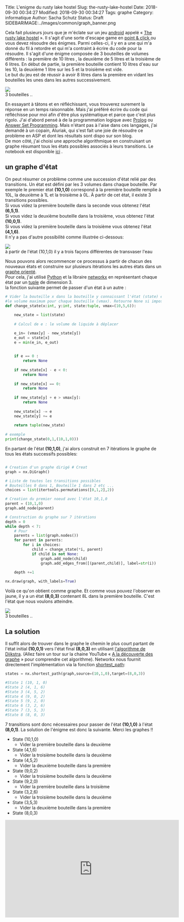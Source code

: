 Title: L'enigme du rusty lake hostel
Slug: the-rusty-lake-hostel
Date: 2018-09-30 00:34:27
Modified: 2018-09-30 00:34:27
Tags: graphe
Category: informatique
Author: Sacha Schutz
Status: Draft
SIDEBARIMAGE:../images/common/graph_banner.png

Cela fait plusieurs jours que je m'éclate sur un jeu [android](https://fr.wikipedia.org/wiki/Android) appelé « [The rusty lake hostel](https://store.steampowered.com/app/435120/Rusty_Lake_Hotel/) ». Il s'agit d'une sorte d'escape game en [point & click ](https://fr.wikipedia.org/wiki/Pointer-et-cliquer) ou vous devez résoudre des énigmes. Parmi celles-ci, il y en a une qui m'a donné du fil à retordre et qui m'a contraint à écrire du code pour la résoudre. 
Il s'agit d'une énigme composée de 3 bouteilles de volumes différents : la première de 10 litres , la deuxième de 5 litres et la troisième de 6 litres. En début de partie,  la première bouteille contient 10 litres d'eau sur les 10, la deuxième 1 litre sur les 5 et la troisième est vide.    
Le but du jeu est de réussir à avoir 8 litres dans la première en vidant les bouteilles les unes dans les autres successivement. 

<div class="figure">     <img src="../images/rusty_lake/base.jpg" />      <div class="legend">3 bouteilles ..</div> </div>   

En essayant à tâtons et en réfléchissant, vous trouverez surement la réponse en un temps raisonnable. Mais j'ai préféré écrire du code qui réfléchisse pour moi afin d'être plus systématique et parce que c'est plus rigolo. J'ai d'abord pensé à de la programmation logique avec [Prolog](https://fr.wikipedia.org/wiki/Prolog) ou [Answer Set Programming](https://fr.wikipedia.org/wiki/Answer_set_programming). Mais n'étant pas à l'aise dans ces langages, j'ai demandé à un copain, Aluriak, qui s'est fait une joie de résoudre ce problème en ASP et dont les résultats sont dispo sur son blog.       
De mon côté, j'ai choisi une approche algorithmique en construisant un graphe résumant tous les états possibles associés à leurs transitions. Le notebook est disponible [ici](https://github.com/dridk/notebook/blob/master/rusty_lake/rusty_lake.ipynb) .

## un graphe d'état

On peut résumer ce problème comme une succession d'état relié par des transitions. Un état est défini par les 3 volumes dans chaque bouteille. Par exemple le premier état **(10,1,0)** correspond à la première bouteille remplie à 10L, la deuxième à 1L et la troisième à 0L. 
À partir de cet état, il existe 3 transitions possibles.   
Si vous videz la première bouteille dans la seconde vous obtenez l'état **(6,5,1)**.   
Si vous videz la deuxième bouteille dans la troisième, vous obtenez l'état **(10,0,1)**.   
Si vous videz la première bouteille dans la troisième vous obtenez l'état **(4,1,6)**.    
Il n'y a pas d'autre possibilité comme illustrée ci-dessous:

<div class="figure">     <img src="../images/rusty_lake/graphe_base.png" />      <div class="legend">à partir de l'état (10,1,0) il y a trois façons différentes de transvaser l'eau</div> </div>   

Nous pouvons alors recommencer ce processus à partir de chacun des nouveaux états et construire sur plusieurs itérations les autres états dans un [graphe orienté](https://fr.wikipedia.org/wiki/Graphe_orient%C3%A9).      
Pour cela, j'ai utilisé [Python](https://www.python.org/download/releases/3.0/) et la libraire [networkx](https://networkx.github.io/) en représentant chaque état par un [tuple](http://apprendre-python.com/page-apprendre-tuples-tuple-python) de dimension 3.   
la fonction suivante permet de passer d'un état à un autre : 

```python
# Vider la bouteille x dans la bouteille y connaissant l'état (state) et
#le volume maximum pour chaque bouteille (vmax). Retourne None si impossible 
def change_state(x:int, y:int, state:tuple, vmax=(10,5,6)):
    
    new_state = list(state)
    
    # Calcul de e : le volume de liquide à déplacer

    e_in= (vmax[y] - new_state[y])
    e_out = state[x] 
    e = min(e_in, e_out)
    
    
    if e == 0 : 
        return None
    
    if new_state[x] - e < 0:
        return None
    
    if new_state[x] == 0:
        return None
    
    if new_state[y] + e > vmax[y]:
        return None
         
    new_state[x] -= e
    new_state[y] += e
    
    return tuple(new_state)
    
# exemple 
print(change_state(0,1,(10,1,0)))
```

En partant de l'état **(10,1,0)**, j'ai alors construit en 7 itérations le graphe de tous les états successifs possibles: 

```python

# Creation d'un graphe dirigé # Creat 
graph = nx.DiGraph()

# Liste de toutes les transitions possibles
# Bouteilles 0 dans 1, Bouteille 1 dans 2 etc ...
choices = list(itertools.permutations([0,1,2],2))

# Creation du premier noeud avec l'état 10,1,0
parent = (10,1,0)
graph.add_node(parent)

# Construction du graphe sur 7 itérations 
depth = 0
while depth < 7:
    # Pour 
    parents = list(graph.nodes())
    for parent in parents: 
        for i in choices:
            child = change_state(*i, parent)
            if child is not None:
                graph.add_node(child)
                graph.add_edges_from([(parent,child)], label=str(i))
    
    depth +=1

nx.draw(graph, with_labels=True)

```

Voilà ce qu'on obtient comme graphe. Et comme vous pouvez l'observer en jaune, il y a un état **(8,0,3)** contenant 8L dans la première bouteille. C'est l'état que nous voulons atteindre.

<div class="figure">     <img src="../images/rusty_lake/graphe.png" />      <div class="legend">3 bouteilles ..</div> </div> 

## La solution

Il suffit alors de trouver dans le graphe le chemin le plus court partant de l'état initial **(10,0,1)** vers l'état final **(8,0,3)** en utilisant [l'algorithme de Dijkstra](https://fr.wikipedia.org/wiki/Algorithme_de_Dijkstra). (Allez faire un tour sur la chaine YouTube « [A la découverte des graphe](https://www.youtube.com/watch?v=JPeCmKFrKio) » pour comprendre cet algorithme). Networkx nous fournit directement l'implémentation via la fonction [shortest_path](https://networkx.github.io/documentation/stable/reference/algorithms/generated/networkx.algorithms.shortest_paths.generic.shortest_path.html#networkx.algorithms.shortest_paths.generic.shortest_path):

```python     
states = nx.shortest_path(graph,source=(10,1,0),target=(8,0,3))

#State 1 (10, 1, 0)
#State 2 (4, 1, 6)
#State 3 (4, 5, 2)
#State 4 (9, 0, 2)
#State 5 (9, 2, 0)
#State 6 (3, 2, 6)
#State 7 (3, 5, 3)
#State 8 (8, 0, 3)

```

7 transitions sont donc nécessaires pour passer de l'état **(10,1,0)** à l'état **(8,0,1)**. La solution de l'énigme est donc la suivante. Merci les graphes !!

- State (10,1,0)
    + Vider la première bouteille dans la deuxième
- State (4,1,6)
    + Vider la troisième bouteille dans la deuxième
- State (4,5,2)
    + Vider la deuxième bouteille dans la première
- State (9,0,2)
    + Vider la troisième bouteille dans la deuxième
- State (9,2,0)
    + Vider la première bouteille dans la troisième
- State (3,2,6)
    + Vider la troisième bouteille dans la deuxième
- State (3,5,3)
    + Vider la deuxième bouteille dans la première
- State (8,0,3) 

<iframe width="560" height="315" src="https://www.youtube.com/embed/AqylpTp1sNs?start=423" frameborder="0" allow="autoplay; encrypted-media" allowfullscreen></iframe>

